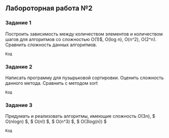 ## Лабороторная работа №2

### Задание 1

Построить зависимость между количеством элементов и количеством шагов для алгоритмов со сложностью О(1)$, O(log n), O(n^2), O(2^n). Сравнить сложность данных алгоритмов.

```
Код
```

### Задание 2

Написать программу для пузырьковой сортировки. Оценить сложность данного метода. Сравнить с методом sort

```
Код
```

### Задание 3

Придумать и реализовать алгоритмы, имеющие сложность $O(3n)$, $ O(nlogn) $, $ O(n!) $, $ O(n^3) $, $ O(3log(n)) $

```
Код
```